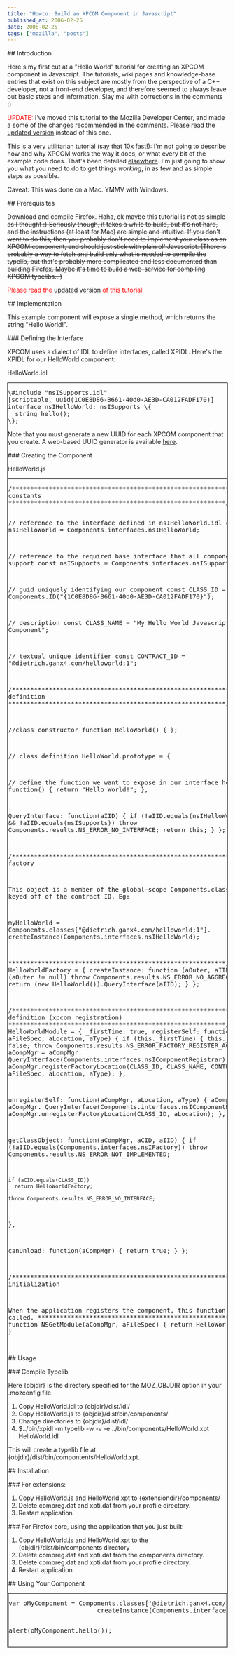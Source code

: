 ```yaml
---
title: "Howto: Build an XPCOM Component in Javascript"
published_at: 2006-02-25
date: 2006-02-25
tags: ["mozilla", "posts"]
---
```

\#\# Introduction

Here's my first cut at a "Hello World" tutorial for creating an XPCOM component in Javascript. The tutorials, wiki pages and knowledge-base entries that exist on this subject are mostly from the perspective of a C++ developer, not a front-end developer, and therefore seemed to always leave out basic steps and information. Slay me with corrections in the comments :)

<span style="color:red;">UPDATE:</span> I've moved this tutorial to the Mozilla Developer Center, and made a some of the changes recommended in the comments. Please read the [updated version](http://developer.mozilla.org/en/docs/How_to_Build_an_XPCOM_Component_in_Javascript) instead of this one.

This is a very utilitarian tutorial (say that 10x fast!): I'm not going to describe how and why XPCOM works the way it does, or what every bit of the example code does. That's been detailed [elsewhere](http://developer.mozilla.org/en/docs/XPCOM). I'm just going to show you what you need to do to get things *working*, in as few and as simple steps as possible.

Caveat: This was done on a Mac. YMMV with Windows.

\#\# Prerequisites

<strike>Download and compile Firefox. Haha, ok maybe this tutorial is not as simple as I thought :) Seriously though, it takes a while to build, but it's not hard, and the instructions (at least for Mac) are simple and intuitive. If you don't want to do this, then you probably don't need to implement your class as an XPCOM component, and should just stick with plain ol' Javascript. (There is probably a way to fetch and build only what is needed to compile the typelib, but that's probably more complicated and less documented than building Firefox. Maybe it's time to build a web-service for compiling XPCOM typelibs...)</strike>

<span style="color:red;">Please read the [updated version](http://developer.mozilla.org/en/docs/How_to_Build_an_XPCOM_Component_in_Javascript) of this tutorial!</span>

\#\# Implementation

This example component will expose a single method, which returns the string "Hello World!".

\#\#\# Defining the Interface

XPCOM uses a dialect of IDL to define interfaces, called XPIDL. Here's the XPIDL for our HelloWorld component:

HelloWorld.idl
<div style="font-size:-1px;overflow:auto;border:1px solid black;">
<pre>
\#include "nsISupports.idl"
[scriptable, uuid(1C0E8D86-B661-40d0-AE3D-CA012FADF170)]
interface nsIHelloWorld: nsISupports \{
  string hello();
\};
</pre>


Note that you must generate a new UUID for each XPCOM component that you create. A web-based UUID generator is available [here](http://www.bengoodger.com/software/mb/extensions/guidgen.html).

\#\#\# Creating the Component

HelloWorld.js
<div style="font-size:-1px;overflow:auto;border:1px solid black;">
<pre>
/***********************************************************
constants
***********************************************************/

// reference to the interface defined in nsIHelloWorld.idl
const nsIHelloWorld = Components.interfaces.nsIHelloWorld;

// reference to the required base interface that all components must support
const nsISupports = Components.interfaces.nsISupports;

// guid uniquely identifying our component
const CLASS_ID = Components.ID("\{1C0E8D86-B661-40d0-AE3D-CA012FADF170\}");

// description
const CLASS_NAME = "My Hello World Javascript XPCOM Component";

// textual unique identifier
const CONTRACT_ID = "@dietrich.ganx4.com/helloworld;1";

/***********************************************************
class definition
***********************************************************/

//class constructor
function HelloWorld() \{
\};

// class definition
HelloWorld.prototype = \{

  // define the function we want to expose in our interface
  hello: function() \{
      return "Hello World!";
  \},

  QueryInterface: function(aIID)
  \{
    if (!aIID.equals(nsIHelloWorld) &&
        !aIID.equals(nsISupports))
      throw Components.results.NS_ERROR_NO_INTERFACE;
    return this;
  \}
\};

/***********************************************************
class factory

This object is a member of the global-scope Components.classes.
It is keyed off of the contract ID. Eg:

myHelloWorld = Components.classes["@dietrich.ganx4.com/helloworld;1"].
                          createInstance(Components.interfaces.nsIHelloWorld);

***********************************************************/
var HelloWorldFactory = \{
  createInstance: function (aOuter, aIID)
  \{
    if (aOuter != null)
      throw Components.results.NS_ERROR_NO_AGGREGATION;
    return (new HelloWorld()).QueryInterface(aIID);
  \}
\};

/***********************************************************
module definition (xpcom registration)
***********************************************************/
var HelloWorldModule = \{
  _firstTime: true,
  registerSelf: function(aCompMgr, aFileSpec, aLocation, aType)
  \{
    if (this._firstTime) \{
      this._firstTime = false;
      throw Components.results.NS_ERROR_FACTORY_REGISTER_AGAIN;
    \};
    aCompMgr = aCompMgr.
        QueryInterface(Components.interfaces.nsIComponentRegistrar);
    aCompMgr.registerFactoryLocation(CLASS_ID, CLASS_NAME,
        CONTRACT_ID, aFileSpec, aLocation, aType);
  \},

  unregisterSelf: function(aCompMgr, aLocation, aType)
  \{
    aCompMgr = aCompMgr.
        QueryInterface(Components.interfaces.nsIComponentRegistrar);
    aCompMgr.unregisterFactoryLocation(CLASS_ID, aLocation);
  \},

  getClassObject: function(aCompMgr, aCID, aIID)
  \{
    if (!aIID.equals(Components.interfaces.nsIFactory))
      throw Components.results.NS_ERROR_NOT_IMPLEMENTED;

    if (aCID.equals(CLASS_ID))
      return HelloWorldFactory;

    throw Components.results.NS_ERROR_NO_INTERFACE;
  \},

  canUnload: function(aCompMgr) \{ return true; \}
\};

/***********************************************************
module initialization

When the application registers the component, this function
is called.
***********************************************************/
function NSGetModule(aCompMgr, aFileSpec) \{ return HelloWorldModule; \}

</pre>


\#\# Usage

\#\#\# Compile Typelib

Here \{objdir\} is the directory specified for the MOZ_OBJDIR option in your .mozconfig file.

1.  Copy HelloWorld.idl to \{objdir\}/dist/idl/
2.  Copy HelloWorld.js to \{objdir\}/dist/bin/components/
3.  Change directories to \{objdir\}/dist/idl/
4.  $../bin/xpidl -m typelib -w -v -e ../bin/components/HelloWorld.xpt HelloWorld.idl

This will create a typelib file at \{objdir\}/dist/bin/compontents/HelloWorld.xpt.

\#\# Installation

\#\#\# For extensions:

1.  Copy HelloWorld.js and HelloWorld.xpt to \{extensiondir\}/components/
2.  Delete compreg.dat and xpti.dat from your profile directory.
3.  Restart application

\#\#\# For Firefox core, using the application that you just built:

1.  Copy HelloWorld.js and HelloWorld.xpt to the \{objdir\}/dist/bin/components directory
2.  Delete compreg.dat and xpti.dat from the components directory.
3.  Delete compreg.dat and xpti.dat from your profile directory.
4.  Restart application

\#\# Using Your Component

<div style="font-size:-1px;overflow:auto;border:1px solid black;">
<pre>
var oMyComponent = Components.classes['@dietrich.ganx4.com/helloworld;1'].
                        createInstance(Components.interfaces.nsIHelloWorld);

alert(oMyComponent.hello());
</pre>